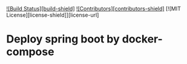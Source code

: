 <!-- PROJECT SHIELDS -->
[![Build Status][build-shield]]()
[![Contributors][contributors-shield]]()
[![MIT License][license-shield]][license-url]

# Deploy spring boot by docker-compose